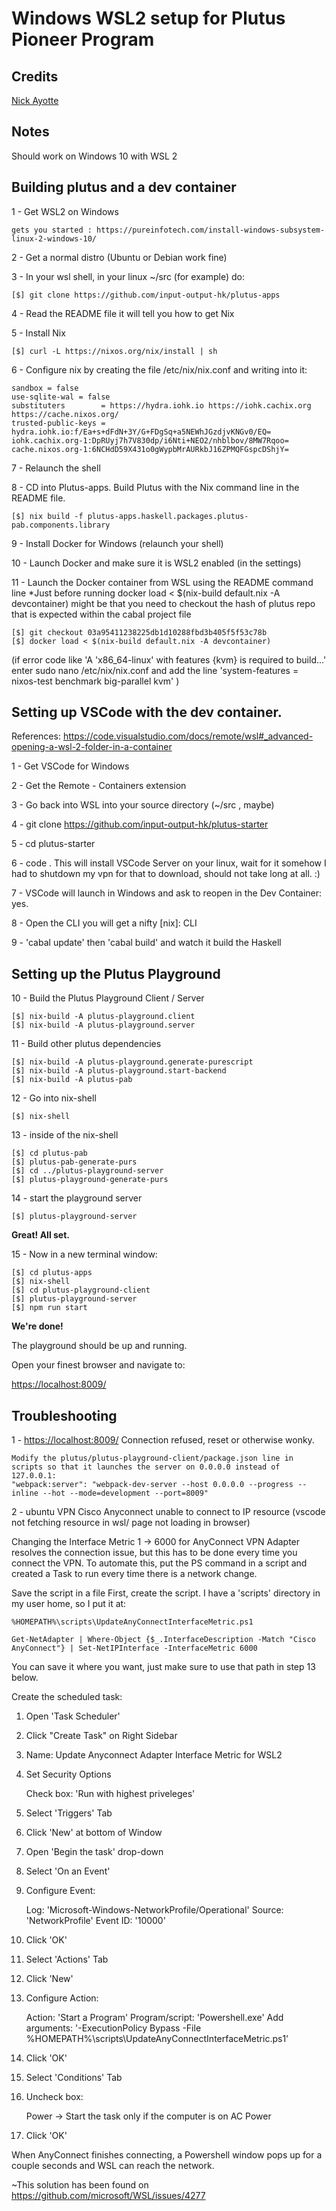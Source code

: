 # Windows WSL2 setup for Plutus Pioneer Program

## Credits
[Nick Ayotte](https://github.com/nicolasayotte)

## Notes

Should work on Windows 10 with WSL 2

## Building plutus and a dev container

1 - Get WSL2 on Windows

    gets you started : https://pureinfotech.com/install-windows-subsystem-linux-2-windows-10/
    
2 - Get a normal distro (Ubuntu or Debian work fine)

3 - In your wsl shell, in your linux ~/src (for example) do:

    [$] git clone https://github.com/input-output-hk/plutus-apps

4 - Read the README file it will tell you how to get Nix

5 - Install Nix

    [$] curl -L https://nixos.org/nix/install | sh

6 - Configure nix by creating the file /etc/nix/nix.conf and writing into it:

    sandbox = false
    use-sqlite-wal = false
    substituters        = https://hydra.iohk.io https://iohk.cachix.org https://cache.nixos.org/
    trusted-public-keys = hydra.iohk.io:f/Ea+s+dFdN+3Y/G+FDgSq+a5NEWhJGzdjvKNGv0/EQ= iohk.cachix.org-1:DpRUyj7h7V830dp/i6Nti+NEO2/nhblbov/8MW7Rqoo= cache.nixos.org-1:6NCHdD59X431o0gWypbMrAURkbJ16ZPMQFGspcDShjY=

7 - Relaunch the shell

8 - CD into Plutus-apps. Build Plutus with the Nix command line in the README file. 

    [$] nix build -f plutus-apps.haskell.packages.plutus-pab.components.library 

9 - Install Docker for Windows (relaunch your shell)

10 - Launch Docker and make sure it is WSL2 enabled (in the settings)

11 - Launch the Docker container from WSL using the README command line
     *Just before running docker load < $(nix-build default.nix -A devcontainer) might be that you need to checkout 
     the hash of plutus repo that is expected within the cabal project file 
     
    [$] git checkout 03a95411238225db1d10288fbd3b405f5f53c78b 
    [$] docker load < $(nix-build default.nix -A devcontainer)
    
   (if error code like 'A 'x86_64-linux' with features {kvm} is required to build...'
   enter sudo nano /etc/nix/nix.conf and add the line 'system-features = nixos-test benchmark big-parallel kvm' )

## Setting up VSCode with the dev container.

References:
https://code.visualstudio.com/docs/remote/wsl#_advanced-opening-a-wsl-2-folder-in-a-container

1 - Get VSCode for Windows

2 - Get the Remote - Containers extension

3 - Go back into WSL into your source directory (~/src , maybe)

4 - git clone https://github.com/input-output-hk/plutus-starter

5 - cd plutus-starter

6 - code .
    This will install VSCode Server on your linux, wait for it
    somehow I had to shutdown my vpn for that to download, should
    not take long at all. :)

7 - VSCode will launch in Windows and ask to reopen in the Dev Container: yes.

8 - Open the CLI you will get a nifty [nix]: CLI

9 - 'cabal update' then 'cabal build' and watch it build the Haskell


## Setting up the Plutus Playground

10 - Build the Plutus Playground Client / Server

    [$] nix-build -A plutus-playground.client
    [$] nix-build -A plutus-playground.server

11 - Build other plutus dependencies

    [$] nix-build -A plutus-playground.generate-purescript
    [$] nix-build -A plutus-playground.start-backend
    [$] nix-build -A plutus-pab

12 - Go into nix-shell

    [$] nix-shell

13 - inside of the nix-shell

    [$] cd plutus-pab
    [$] plutus-pab-generate-purs
    [$] cd ../plutus-playground-server
    [$] plutus-playground-generate-purs

14 - start the playground server

    [$] plutus-playground-server


**Great! All set.**


15 - Now in a new terminal window:

    [$] cd plutus-apps
    [$] nix-shell
    [$] cd plutus-playground-client
    [$] plutus-playground-server
    [$] npm run start

**We're done!**

The playground should be up and running.

Open your finest browser and navigate to:

[https://localhost:8009/](https://localhost:8009/)

## Troubleshooting

1 - [https://localhost:8009/](https://localhost:8009/) Connection refused, reset or otherwise wonky.

    Modify the plutus/plutus-playground-client/package.json line in scripts so that it launches the server on 0.0.0.0 instead of 127.0.0.1:
	"webpack:server": "webpack-dev-server --host 0.0.0.0 --progress --inline --hot --mode=development --port=8009"

2 - ubuntu VPN Cisco Anyconnect unable to connect to IP resource (vscode not fetching resource in wsl/ page not loading in browser)

Changing the Interface Metric 1 -> 6000 for AnyConnect VPN Adapter resolves the connection issue, but this has to be done every time you connect the VPN.
To automate this, put the PS command in a script and created a Task to run every time there is a network change.

Save the script in a file
First, create the script. I have a 'scripts' directory in my user home, so I put it at:

    %HOMEPATH%\scripts\UpdateAnyConnectInterfaceMetric.ps1

    Get-NetAdapter | Where-Object {$_.InterfaceDescription -Match "Cisco AnyConnect"} | Set-NetIPInterface -InterfaceMetric 6000

You can save it where you want, just make sure to use that path in step 13 below.

Create the scheduled task:
1. Open 'Task Scheduler'

2. Click "Create Task" on Right Sidebar

3. Name: Update Anyconnect Adapter Interface Metric for WSL2

4. Set Security Options

    Check box: 'Run with highest priveleges'

5. Select 'Triggers' Tab

6. Click 'New' at bottom of Window

7. Open 'Begin the task' drop-down

8. Select 'On an Event'

9. Configure Event:

    Log: 'Microsoft-Windows-NetworkProfile/Operational'
    Source: 'NetworkProfile'
    Event ID: '10000'
10. Click 'OK'

11. Select 'Actions' Tab

12. Click 'New'

13. Configure Action:

    Action: 'Start a Program'
    Program/script: 'Powershell.exe'
    Add arguments: '-ExecutionPolicy Bypass -File %HOMEPATH%\scripts\UpdateAnyConnectInterfaceMetric.ps1'
14. Click 'OK'

15. Select 'Conditions' Tab

16. Uncheck box:

    Power -> Start the task only if the computer is on AC Power

17. Click 'OK'

When AnyConnect finishes connecting, a Powershell window pops up for a couple seconds and WSL can reach the network.

~This solution has been found on https://github.com/microsoft/WSL/issues/4277 



